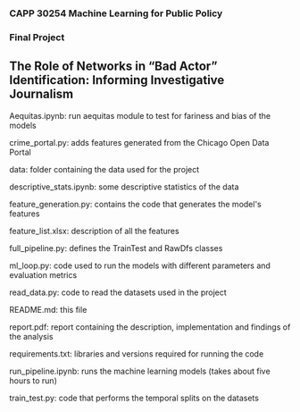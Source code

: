 ### CAPP 30254 Machine Learning for Public Policy
### Final Project

## The Role of Networks in “Bad Actor” Identification: Informing Investigative Journalism


Aequitas.ipynb: run aequitas module to test for fariness and bias of the models

crime_portal.py: adds features generated from the Chicago Open Data Portal

data: folder containing the data used for the project

descriptive_stats.ipynb: some descriptive statistics of the data

feature_generation.py: contains the code that generates the model's features

feature_list.xlsx: description of all the features

full_pipeline.py: defines the TrainTest and RawDfs classes

ml_loop.py: code used to run the models with different parameters and evaluation metrics

read_data.py: code to read the datasets used in the project

README.md: this file

report.pdf: report containing the description, implementation and findings of the analysis

requirements.txt: libraries and versions required for running the code

run_pipeline.ipynb: runs the machine learning models (takes about five hours to run)

train_test.py: code that performs the temporal splits on the datasets
